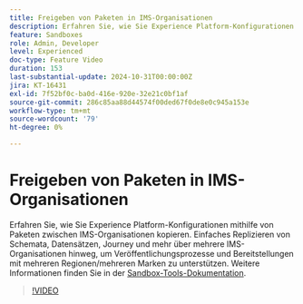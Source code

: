 ```yaml
---
title: Freigeben von Paketen in IMS-Organisationen
description: Erfahren Sie, wie Sie Experience Platform-Konfigurationen mithilfe von Paketen zwischen IMS-Organisationen kopieren. Einfaches Replizieren von Schemas, Datensätzen, Journey und mehr in mehreren IMS-Organisationen zur Unterstützung von Bereitstellungen mit mehreren Regionen/Marken.
feature: Sandboxes
role: Admin, Developer
level: Experienced
doc-type: Feature Video
duration: 153
last-substantial-update: 2024-10-31T00:00:00Z
jira: KT-16431
exl-id: 7f52bf0c-ba0d-416e-920e-32e21c0bf1af
source-git-commit: 286c85aa88d44574f00ded67f0de8e0c945a153e
workflow-type: tm+mt
source-wordcount: '79'
ht-degree: 0%

---
```


# Freigeben von Paketen in IMS-Organisationen

Erfahren Sie, wie Sie Experience Platform-Konfigurationen mithilfe von Paketen zwischen IMS-Organisationen kopieren. Einfaches Replizieren von Schemata, Datensätzen, Journey und mehr über mehrere IMS-Organisationen hinweg, um Veröffentlichungsprozesse und Bereitstellungen mit mehreren Regionen/mehreren Marken zu unterstützen. Weitere Informationen finden Sie in der [Sandbox-Tools-Dokumentation](https://experienceleague.adobe.com/de/docs/experience-platform/sandbox/ui/sharing-packages-across-orgs).

>[!VIDEO](https://video.tv.adobe.com/v/3443926/?learn=on&enablevpops&captions=ger)
